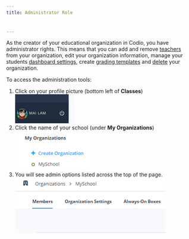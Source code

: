 ```yaml
---
title: Administrator Role


---
```


As the creator of your educational organization in Codio, you have administrator rights. This means that you can add and remove [teachers](/classes/classmanagement/addteachers) from your organization, edit your organization information, manage your students [dashboard settings](/dashboard/create/dash), create [grading templates](/classes/classmanagement/rubric) and [delete](/dashboard/create/deleteorg) your organization.

To access the administration tools:

1. Click on your profile picture (bottom left of **Classes**)
![Profile](/img/class_administration/profilepic.png)
1. Click the name of your school (under **My Organizations**)
![Org Name](/img/class_administration/addteachers/myschoolorg.png)
1. You will see admin options listed across the top of the page.
![Members](/img/manage_organization/memberstab.png)


